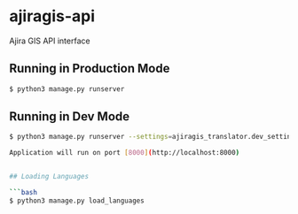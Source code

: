 # ajiragis-api
Ajira GIS API interface



## Running in Production Mode

```bash
$ python3 manage.py runserver
```


## Running in Dev Mode

```bash
$ python3 manage.py runserver --settings=ajiragis_translator.dev_settings

Application will run on port [8000](http://localhost:8000)


## Loading Languages

```bash
$ python3 manage.py load_languages
